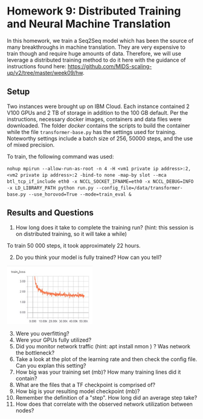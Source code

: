 # Homework 9: Distributed Training and Neural Machine Translation

In this homework, we train a Seq2Seq model which has been the source of many breakthroughs in machine translation. They are very expensive to train though and require huge amounts of data. Therefore, we will use leverage a distributed training method to do it here with the guidance of instructions found here: https://github.com/MIDS-scaling-up/v2/tree/master/week09/hw.

## Setup

Two instances were brought up on IBM Cloud. Each instance contained 2 V100 GPUs and 2 TB of storage in addition to the 100 GB default. Per the instructions, necessary docker images, containers and data files were downloaded. The folder _docker_ contains the scripts to build the  container while the file `transformer-base.py` has the settings used for training. Noteworthy settings include a batch size of 256, 50000 steps, and the use of mixed precision.

To train, the following command was used:

`nohup mpirun --allow-run-as-root -n 4 -H <vm1 private ip address>:2,<vm2 private ip address>:2 -bind-to none -map-by slot --mca btl_tcp_if_include eth0 -x NCCL_SOCKET_IFNAME=eth0 -x NCCL_DEBUG=INFO -x LD_LIBRARY_PATH python run.py --config_file=/data/transformer-base.py --use_horovod=True --mode=train_eval &`

## Results and Questions

1. How long does it take to complete the training run? (hint: this session is on distributed training, so it will take a while)

To train 50 000 steps, it took approximately 22 hours.

2. Do you think your model is fully trained? How can you tell?

<img src="images/training_loss1.JPG" width="45%" height="45%">

3. Were you overfitting?
4. Were your GPUs fully utilized?
5. Did you monitor network traffic (hint: apt install nmon ) ? Was network the bottleneck?
6. Take a look at the plot of the learning rate and then check the config file. Can you explan this setting?
7. How big was your training set (mb)? How many training lines did it contain?
8. What are the files that a TF checkpoint is comprised of?
9. How big is your resulting model checkpoint (mb)?
10. Remember the definition of a "step". How long did an average step take?
11. How does that correlate with the observed network utilization between nodes?

